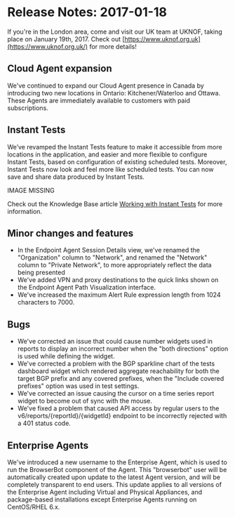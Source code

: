 # Release Notes: 2017-01-18

If you're in the London area, come and visit our UK team at UKNOF, taking place on January 19th, 2017.  Check out [https://www.uknof.org.uk](https://www.uknof.org.uk/) for more details!

## Cloud Agent expansion

 We've continued to expand our Cloud Agent presence in Canada by introducing two new locations in Ontario: Kitchener/Waterloo and Ottawa.  These Agents are immediately available to customers with paid subscriptions.

## Instant Tests

 We’ve revamped the Instant Tests feature to make it accessible from more locations in the application, and easier and more flexible to configure Instant Tests, based on configuration of existing scheduled tests. Moreover, Instant Tests now look and feel more like scheduled tests. You can now save and share data produced by Instant Tests.

IMAGE MISSING

Check out the Knowledge Base article [Working with Instant Tests](https://success.thousandeyes.com/PublicArticlePage?articleIdParam=kA044000000CnaUCAS) for more information.

## Minor changes and features

* In the Endpoint Agent Session Details view, we've renamed the "Organization" column to "Network", and renamed the "Network" column to "Private Network", to more appropriately reflect the data being presented
* We've added VPN and proxy destinations to the quick links shown on the Endpoint Agent Path Visualization interface.
* We've increased the maximum Alert Rule expression length from 1024 characters to 7000.   

## Bugs

* We've corrected an issue that could cause number widgets used in reports to display an incorrect number when the "both directions" option is used while defining the widget.
* We've corrected a problem with the BGP sparkline chart of the tests dashboard widget which rendered aggregate reachability for both the target BGP prefix and any covered prefixes, when the "Include covered prefixes" option was used in test settings.  
* We've corrected an issue causing the cursor on a time series report widget to become out of sync with the mouse.
* We've fixed a problem that caused API access by regular users to the v6/reports/{reportId}/{widgetId} endpoint to be incorrectly rejected with a 401 status code.

## Enterprise Agents

 We've introduced a new username to the Enterprise Agent, which is used to run the BrowserBot component of the Agent.  This "browserbot" user will be automatically created upon update to the latest Agent version, and will be completely transparent to end users.  This update applies to all versions of the Enterprise Agent including Virtual and Physical Appliances, and package-based installations except Enterprise Agents running on CentOS/RHEL 6.x.

